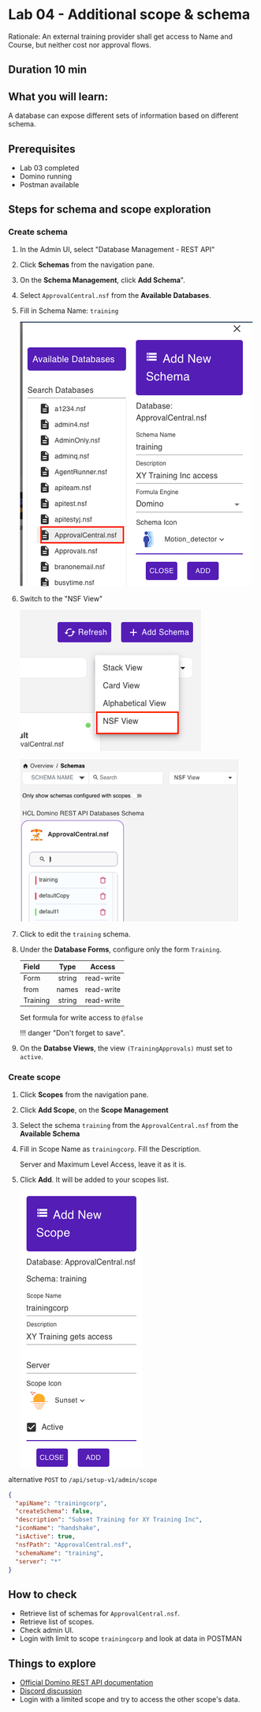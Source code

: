 # Lab 04 - Additional scope & schema

Rationale: An external training provider shall get access to Name and Course, but neither cost nor approval flows.

## Duration 10 min

## What you will learn:

A database can expose different sets of information based on different schema.

## Prerequisites

- Lab 03 completed
- Domino running
- Postman available

## Steps for schema and scope exploration

### Create schema

1. In the Admin UI, select "Database Management - REST API"
2. Click **Schemas** from the navigation pane.
2. On the **Schema Management**, click **Add Schema**".
3. Select `ApprovalCentral.nsf` from the **Available Databases**.
4. Fill in Schema Name: `training`

    ![Add Schema](img/AddSchema.png)

5. Switch to the "NSF View"

    ![NSF View](img/nsfView.png)

    ![TrainingSchema](img/TrainingSchema.png)

6. Click to edit the `training` schema.
7. Under the **Database Forms**, configure only  the form `Training`.

    | Field    |  Type  |   Access   |
    | -------- | :----: | :--------: |
    | Form     | string | read-write |
    | from     | names  | read-write |
    | Training | string | read-write |

    Set formula for write access to `@false`

    !!! danger 
        "Don't forget to save".

8. On the **Databse Views**, the view `(TrainingApprovals)` must set to `active`.


### Create scope

1. Click **Scopes** from the navigation pane.
2. Click **Add Scope**, on the **Scope Management**
3. Select the schema `training` from the `ApprovalCentral.nsf` from  the **Available Schema**
4. Fill in Scope Name as `trainingcorp`. Fill the Description.
  
   Server and  Maximum Level Access, leave it as it is. 

5. Click **Add**. It will be added to your scopes list.

    ![Added scope](img/AddScope.png)

alternative `POST` to `/api/setup-v1/admin/scope`

```json
{
  "apiName": "trainingcorp",
  "createSchema": false,
  "description": "Subset Training for XY Training Inc",
  "iconName": "handshake",
  "isActive": true,
  "nsfPath": "ApprovalCentral.nsf",
  "schemaName": "training",
  "server": "*"
}
```

## How to check

- Retrieve list of schemas for `ApprovalCentral.nsf`.
- Retrieve list of scopes.
- Check admin UI.
- Login with limit to scope `trainingcorp` and look at data in POSTMAN

## Things to explore

- [Official Domino REST API documentation](https://opensource.hcltechsw.com/Domino-rest-api/index.html)
- [Discord discussion](https://discord.com/invite/jmRHpDRnH4)
- Login with a limited scope and try to access the other scope's data.
